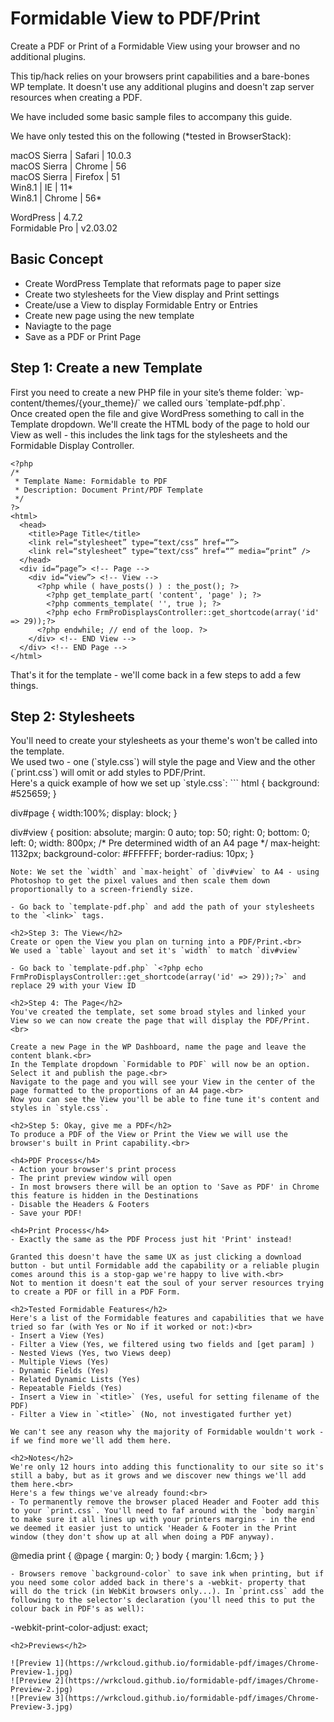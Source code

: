 # Formidable View to PDF/Print
Create a PDF or Print of a Formidable View using your browser and no additional plugins.

This tip/hack relies on your browsers print capabilities and a bare-bones WP template. It doesn't use any additional plugins and doesn't zap server resources when creating a PDF.

We have included some basic sample files to accompany this guide.

We have only tested this on the following (*tested in BrowserStack):

macOS Sierra | Safari | 10.0.3<br>
macOS Sierra | Chrome | 56<br>
macOS Sierra | Firefox | 51<br>
Win8.1 | IE | 11* <br>
Win8.1 | Chrome | 56* <br>

WordPress | 4.7.2<br>
Formidable Pro | v2.03.02

<h2>Basic Concept</h2>

- Create WordPress Template that reformats page to paper size
- Create two stylesheets for the View display and Print settings
- Create/use a View to display Formidable Entry or Entries
- Create new page using the new template
- Naviagte to the page
- Save as a PDF or Print Page

<h2>Step 1: Create a new Template</h2>
First you need to create a new PHP file in your site’s theme folder: `wp-content/themes/{your_theme}/` we called ours `template-pdf.php`.<br>Once created open the file and give WordPress something to call in the Template dropdown. We'll create the HTML body of the page to hold our View as well - this includes the link tags for the stylesheets and the Formidable Display Controller.

```
<?php
/*
 * Template Name: Formidable to PDF
 * Description: Document Print/PDF Template
 */
?>
<html>
  <head>
    <title>Page Title</title>
    <link rel=“stylesheet” type=“text/css” href=“”>
    <link rel=“stylesheet” type=“text/css” href=“” media=“print” />
  </head>
  <div id=“page”> <!-- Page -->
    <div id=“view”> <!-- View -->
      <?php while ( have_posts() ) : the_post(); ?>
        <?php get_template_part( 'content', 'page' ); ?>
        <?php comments_template( '', true ); ?>
        <?php echo FrmProDisplaysController::get_shortcode(array('id' => 29));?>
      <?php endwhile; // end of the loop. ?>
    </div> <!-- END View -->
  </div> <!-- END Page -->
</html>
```
That's it for the template - we'll come back in a few steps to add a few things.

<h2>Step 2: Stylesheets</h2>
You'll need to create your stylesheets as your theme's won't be called into the template.<br>
We used two - one (`style.css`) will style the page and View and the other (`print.css`) will omit or add styles to PDF/Print.<br>
Here's a quick example of how we set up `style.css`:
```
html {
   background: #525659;
}

div#page {
   width:100%;
   display: block;
}

div#view {
   position: absolute;
   margin: 0 auto;
   top: 50;
   right: 0;
   bottom: 0;
   left: 0;
   width: 800px; /* Pre determined width of an A4 page */
   max-height: 1132px; 
   background-color: #FFFFFF;
   border-radius: 10px;
}
```
Note: We set the `width` and `max-height` of `div#view` to A4 - using Photoshop to get the pixel values and then scale them down proportionally to a screen-friendly size.

- Go back to `template-pdf.php` and add the path of your stylesheets to the `<link>` tags.

<h2>Step 3: The View</h2>
Create or open the View you plan on turning into a PDF/Print.<br>
We used a `table` layout and set it's `width` to match `div#view`

- Go back to `template-pdf.php` `<?php echo FrmProDisplaysController::get_shortcode(array('id' => 29));?>` and replace 29 with your View ID

<h2>Step 4: The Page</h2>
You've created the template, set some broad styles and linked your View so we can now create the page that will display the PDF/Print.<br>

Create a new Page in the WP Dashboard, name the page and leave the content blank.<br>
In the Template dropdown `Formidable to PDF` will now be an option. Select it and publish the page.<br>
Navigate to the page and you will see your View in the center of the page formatted to the proportions of an A4 page.<br>
Now you can see the View you'll be able to fine tune it's content and styles in `style.css`.

<h2>Step 5: Okay, give me a PDF</h2>
To produce a PDF of the View or Print the View we will use the browser's built in Print capability.<br>

<h4>PDF Process</h4>
- Action your browser's print process
- The print preview window will open
- In most browsers there will be an option to 'Save as PDF' in Chrome this feature is hidden in the Destinations
- Disable the Headers & Footers
- Save your PDF!

<h4>Print Process</h4>
- Exactly the same as the PDF Process just hit 'Print' instead!

Granted this doesn't have the same UX as just clicking a download button - but until Formidable add the capability or a reliable plugin comes around this is a stop-gap we're happy to live with.<br>
Not to mention it doesn't eat the soul of your server resources trying to create a PDF or fill in a PDF Form.

<h2>Tested Formidable Features</h2>
Here's a list of the Formidable features and capabilities that we have tried so far (with Yes or No if it worked or not:)<br>
- Insert a View (Yes)
- Filter a View (Yes, we filtered using two fields and [get param] )
- Nested Views (Yes, two Views deep)
- Multiple Views (Yes)
- Dynamic Fields (Yes)
- Related Dynamic Lists (Yes)
- Repeatable Fields (Yes)
- Insert a View in `<title>` (Yes, useful for setting filename of the PDF)
- Filter a View in `<title>` (No, not investigated further yet)

We can't see any reason why the majority of Formidable wouldn't work - if we find more we'll add them here.

<h2>Notes</h2>
We're only 12 hours into adding this functionality to our site so it's still a baby, but as it grows and we discover new things we'll add them here.<br>
Here's a few things we've already found:<br>
- To permanently remove the browser placed Header and Footer add this to your `print.css`. You'll need to faf around with the `body margin` to make sure it all lines up with your printers margins - in the end we deemed it easier just to untick 'Header & Footer in the Print window (they don't show up at all when doing a PDF anyway). 
```
@media print {
  @page { margin: 0; }
  body { margin: 1.6cm; }
}
```
- Browsers remove `background-color` to save ink when printing, but if you need some color added back in there's a -webkit- property that will do the trick (in WebKit browsers only...). In `print.css` add the following to the selector's declaration (you'll need this to put the colour back in PDF's as well):
```
-webkit-print-color-adjust: exact;
````
<h2>Previews</h2>

![Preview 1](https://wrkcloud.github.io/formidable-pdf/images/Chrome-Preview-1.jpg)
![Preview 2](https://wrkcloud.github.io/formidable-pdf/images/Chrome-Preview-2.jpg)
![Preview 3](https://wrkcloud.github.io/formidable-pdf/images/Chrome-Preview-3.jpg)








